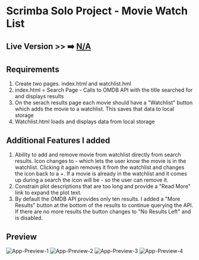 # Scrimba Solo Project - Movie Watch List

## Live Version >> ➡️ [N/A](https://#)

## Requirements
1. Create two pages. index.html and watchlist.hml
2. index.html = Search Page - Calls to OMDB API with the title searched for and displays results
3. On the serach results page each movie should have a "Watchlist" button which adds the movie to a watchlist. This saves that data to local storage
4. Watchlist.html loads and displays data from local storage

## Additional Features I added
1. Ability to add and remove movie from watchlist directly from search results. Icon changes to - which lets the user know the movie is in the watchlist. Clicking it again removes it from the watchlist and changes the icon back to a +. If a movie is already in the watchlist and it comes up during a search the icon will be - so the user can remove it.
2. Constrain plot descriptions that are too long and provide a "Read More" link to expand the plot text.
3. By default the OMDB API provides only ten results. I added a "More Results" button at the bottom of the results to continue querying the API. If there are no more results the button changes to "No Results Left" and is disabled.


## Preview
![App-Preview-1](images/app-preview-1.pngpreview.jpg)
![App-Preview-2](images/app-preview-2.pngpreview.jpg)
![App-Preview-3](images/app-preview-3.pngpreview.jpg)
![App-Preview-4](images/app-preview-4.pngpreview.jpg)
